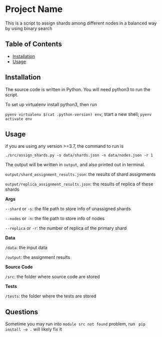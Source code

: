 # Project Name

This is a script to assign shards among different nodes in a balanced way by using binary search

## Table of Contents

- [Installation](#installation)
- [Usage](#usage)


## Installation

The source code is written in Python. You will need python3 to run the script.

To set up  virtualenv install python3, then run

`pyenv virtualenv $(cat .python-version) env`; start a new shell; `pyenv activate env`

## Usage

if you are using any version >=3.7, the command to run is

```
./src/assign_shards.py -s data/shards.json -n data/nodes.json -r 1

```

The output will be written in `output`, and also printed out in terminal.

`output/shard_assignment_results.json`: the results of shard assignments

`output/replica_assignment_results.json`: the results of replica of these shards

**Args**

`--shard` or `-s`: the file path to store  info of unassigned shards 

`--nodes` or `-n`: the file path to store info of nodes

`--replica` or `-r`: the number of replica of the primary shard

**Data**

`/data`: the input data

`/output`: the assignment results

**Source Code**

`/src`: the folder where source code are stored

**Tests**

`/tests`: the folder where the tests are stored


## Questions
Sometime you may run into `module src not found` problem, run ` pip install -e .` will likely fix it 